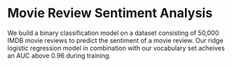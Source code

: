 # Movie Review Sentiment Analysis

We build a binary classification model on a dataset consisting of 50,000 IMDB movie reviews to predict the sentiment of a movie review. Our ridge logistic regression model in combination with our vocabulary set acheives an AUC above 0.96 during training.
